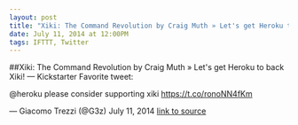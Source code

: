 ```yaml
---
layout: post
title: "Xiki: The Command Revolution by Craig Muth » Let's get Heroku to back Xiki! — Kickstarter"
date: July 11, 2014 at 12:00PM
tags: IFTTT, Twitter
---
```

##Xiki: The Command Revolution by Craig Muth » Let's get Heroku to back Xiki! — Kickstarter
Favorite tweet:

@heroku please consider supporting xiki https://t.co/ronoNN4fKm

— Giacomo Trezzi (@G3z) July 11, 2014
[link to source](http://ift.tt/1s20gy8) 
